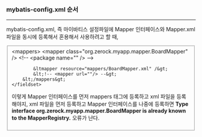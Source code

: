 <h3>mybatis-config.xml 순서</h3>
<hr>

<p>
    mybatis-config.xml, 즉 마이바티스 설정파일에 Mapper 인터페이스와 Mapper.xml 파일을 동시에 등록해서 혼용해서 사용하려고 할 때, 
</p>
    <fieldset>
        &lt;mappers&gt;
            &lt;mapper class="org.zerock.myapp.mapper.BoardMapper" /&gt;
            &lt;!-- &lt;package name="" /&gt;      --&gt;
        
            &ltmapper resource="mappers/BoardMapper.xml" /&gt;
            &lt;!-- <mapper url=""/> --&gt;        
        &lt;/mappers&gt;
    </fieldset>
    

<p>
    이렇게 Mapper 인터페이스를 먼저 mappers 태그에 등록하고 xml 파일을 등록해야지, xml 파일을 먼저 등록하고 Mapper 인터페이스를 나중에 등록하면 
    <b>Type interface org.zerock.myapp.mapper.BoardMapper is already known to the MapperRegistry.</b> 
    오류가 난다.
</p>